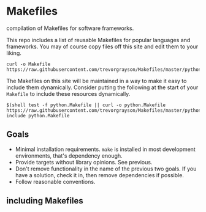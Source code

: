 # Makefiles
compilation of Makefiles for software frameworks.

This repo includes a list of reusable Makefiles for popular languages and frameworks.  You may of course
copy files off this site and edit them to your liking.  

```
curl -o Makefile https://raw.githubusercontent.com/trevorgrayson/Makefiles/master/python/Makefile
```

The Makefiles on this site will be maintained in a way to make it easy to include them dynamically. Consider
putting the following at the start of your `Makefile` to include these resources dynamically.


```
$(shell test -f python.Makefile || curl -o python.Makefile https://raw.githubusercontent.com/trevorgrayson/Makefiles/master/python/Makefile)
include python.Makefile
```


## Goals

* Minimal installation requirements. `make` is installed in most development environments, that's dependency enough.
* Provide targets without library opinions. See previous.
* Don't remove functionality in the name of the previous two goals. If you have a solution, check it in, then remove dependencies if possible.
* Follow reasonable conventions.

## including Makefiles
